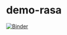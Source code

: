 # demo-rasa

[![Binder](https://mybinder.org/badge_logo.svg)](https://mybinder.org/v2/gh/ofabioaraujo/demo-rasa/HEAD)
